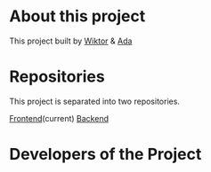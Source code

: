 # About this project

This project built by [Wiktor](https://github.com/WiktorSzymczyk) &
[Ada](https://github.com/AdaN6)

# Repositories

This project is separated into two repositories. 

[Frontend](https://github.com/WiktorSzymczyk/wrwrum-final-project)(current)
[Backend](https://github.com/AdaN6/wrwrum-final-project-backend)

# Developers of the Project

